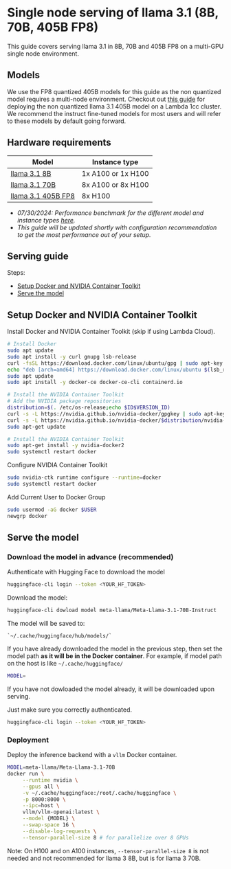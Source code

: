 # Single node serving of llama 3.1 (8B, 70B, 405B FP8)

This guide covers serving llama 3.1 in 8B, 70B and 405B FP8 on a multi-GPU single node environment. 

## Models

We use the FP8 quantized 405B models for this guide as the non quantized model requires a multi-node environment. Checkout out [this guide](https://docs.lambdalabs.com/1-click-clusters/serving-llama-3.1-405b-on-a-lambda-1-click-cluster) for deploying the non quantized llama 3.1 405B model on a Lambda 1cc cluster.  
We recommend the instruct fine-tuned models for most users and will refer to these models by default going forward.


## Hardware requirements
| Model              | Instance type       |
|--------------------|----------------|
| [llama 3.1 8B](https://huggingface.co/meta-llama/Meta-Llama-3.1-8B-Instruct)       | 1x A100 or 1x H100  |
| [llama 3.1 70B](https://huggingface.co/meta-llama/Meta-Llama-3.1-70B-Instruct)      | 8x A100 or 8x H100  |
| [llama 3.1 405B FP8](https://huggingface.co/meta-llama/Meta-Llama-3.1-405B-Instruct-FP8) | 8x H100             |

* *07/30/2024: Performance benchmark for the different model and instance types [here](https://github.com/LambdaLabsML/llama3-endpoint/tree/main/benchmark_logs).*  
* *This guide will be updated shortly with configuration recommendation to get the most performance out of your setup.*

## Serving guide

Steps:
* [Setup Docker and NVIDIA Container Toolkit](#setup-docker-and-nvidia-container-toolkit)
* [Serve the model](#serve-the-model)

## Setup Docker and NVIDIA Container Toolkit

Install Docker and NVIDIA Container Toolkit (skip if using Lambda Cloud).
```bash
# Install Docker
sudo apt update
sudo apt install -y curl gnupg lsb-release
curl -fsSL https://download.docker.com/linux/ubuntu/gpg | sudo apt-key add -
echo "deb [arch=amd64] https://download.docker.com/linux/ubuntu $(lsb_release -cs) stable" | sudo tee /etc/apt/sources.list.d/docker.list > /dev/null
sudo apt update
sudo apt install -y docker-ce docker-ce-cli containerd.io

# Install the NVIDIA Container Toolkit
# Add the NVIDIA package repositories
distribution=$(. /etc/os-release;echo $ID$VERSION_ID)
curl -s -L https://nvidia.github.io/nvidia-docker/gpgkey | sudo apt-key add -
curl -s -L https://nvidia.github.io/nvidia-docker/$distribution/nvidia-docker.list | sudo tee /etc/apt/sources.list.d/nvidia-docker.list
sudo apt-get update

# Install the NVIDIA Container Toolkit
sudo apt-get install -y nvidia-docker2
sudo systemctl restart docker
```

Configure NVIDIA Container Toolkit
```bash
sudo nvidia-ctk runtime configure --runtime=docker
sudo systemctl restart docker
```

Add Current User to Docker Group
```bash
sudo usermod -aG docker $USER
newgrp docker
```


## Serve the model

### Download the model in advance (recommended)

Authenticate with Hugging Face to download the model
```bash
huggingface-cli login --token <YOUR_HF_TOKEN>
```

Download the model:
```bash
huggingface-cli dowload model meta-llama/Meta-Llama-3.1-70B-Instruct
```

The model will be saved to:
```
`~/.cache/huggingface/hub/models/`
```

If you have already downloaded the model in the previous step, then set the model path **as it will be in the Docker container**.
For example, if model path on the host is like `~/.cache/huggingface/`
```bash
MODEL=
```

If you have not dowloaded the model already, it will be downloaded upon serving.

Just make sure you correctly authenticated.
```bash
huggingface-cli login --token <YOUR_HF_TOKEN>
```

### Deployment

Deploy the inference backend with a `vllm` Docker container.
```bash
MODEL=meta-llama/Meta-Llama-3.1-70B
docker run \
     --runtime nvidia \
     --gpus all \
     -v ~/.cache/huggingface:/root/.cache/huggingface \
     -p 8000:8000 \
     --ipc=host \
     vllm/vllm-openai:latest \
     --model {MODEL} \
     --swap-space 16 \
     --disable-log-requests \
     --tensor-parallel-size 8 # for parallelize over 8 GPUs
```
Note: On H100 and on A100 instances, `--tensor-parallel-size 8` is not needed and not recommended for llama 3 8B, but is for llama 3 70B.

